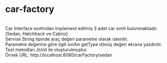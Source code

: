 # car-factory
<br/> Car Interface sınıfından implement edilmiş 3 adet car sınıfı bulunmaktadır. [Sedan, Hatchback ve Cabrio]
<br/> Servise String tipinde araç değeri parametre olarak istenilir.
<br/> Parametre değerine göre ilgili sınıfın getType dönüş değeri ekrana yazdırılır.
<br/> Test metodları JUnit ile oluşturulmuştur.
<br/> Örnek URL: http://localhost:8080/carFactory/sedan
